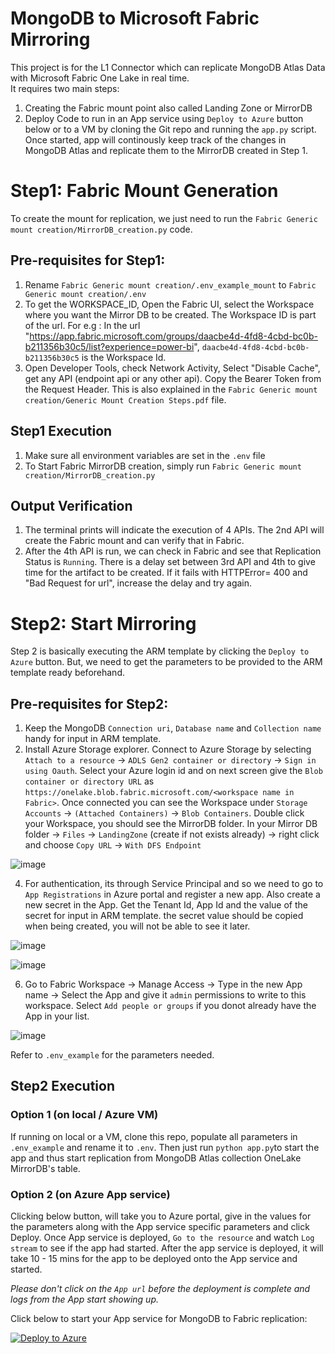 # MongoDB to Microsoft Fabric Mirroring

This project is for the L1 Connector which can replicate MongoDB Atlas Data with Microsoft Fabric One Lake in real time.\
It requires two main steps:
1. Creating the Fabric mount point also called Landing Zone or MirrorDB
2. Deploy Code to run in an App service using `Deploy to Azure` button below or to a VM by cloning the Git repo and running the `app.py` script.\
Once started, app will continously keep track of the changes in MongoDB Atlas and replicate them to the MirrorDB created in Step 1.

# Step1: Fabric Mount Generation
To create the mount for replication, we just need to run the `Fabric Generic mount creation/MirrorDB_creation.py` code.

## Pre-requisites for Step1:
1. Rename `Fabric Generic mount creation/.env_example_mount` to `Fabric Generic mount creation/.env`
2. To get the WORKSPACE_ID, Open the Fabric UI, select the Workspace where you want the Mirror DB to be created. The Workspace ID is part of the url. For e.g : In the url "https://app.fabric.microsoft.com/groups/daacbe4d-4fd8-4cbd-bc0b-b211356b30c5/list?experience=power-bi", `daacbe4d-4fd8-4cbd-bc0b-b211356b30c5` is the Workspace Id.
3. Open Developer Tools, check Network Activity, Select "Disable Cache", get any API (endpoint api or any other api). Copy the Bearer Token from the Request Header. This is also explained in the `Fabric Generic mount creation/Generic Mount Creation Steps.pdf` file.

## Step1 Execution
1. Make sure all environment variables are set in the `.env` file
1. To Start Fabric MirrorDB creation, simply run `Fabric Generic mount creation/MirrorDB_creation.py`

## Output Verification
1. The terminal prints will indicate the execution of 4 APIs. The 2nd API will create the Fabric mount and can verify that in Fabric.
2. After the 4th API is run, we can check in Fabric and see that Replication Status is `Running`. There is a delay set between 3rd API and 4th to give time for the artifact to be created. If it fails with HTTPError= 400 and "Bad Request for url", increase the delay and try again.

# Step2: Start Mirroring
Step 2 is basically executing the ARM template by clicking the `Deploy to Azure` button. But, we need to get the parameters to be provided to the ARM template ready beforehand.

## Pre-requisites for Step2:
1. Keep the MongoDB `Connection uri`, `Database name` and `Collection name` handy for input in ARM template.
2. Install Azure Storage explorer. Connect to Azure Storage by selecting `Attach to a resource` -> `ADLS Gen2 container or directory` -> `Sign in using Oauth`. Select your Azure login id and on next screen give the `Blob container or directory URL` as `https://onelake.blob.fabric.microsoft.com/<workspace name in Fabric>`. Once connected you can see the Workspace under `Storage Accounts` -> `(Attached Containers)` -> `Blob Containers`. Double click your Workspace, you should see the MirrorDB folder. In your Mirror DB folder -> `Files` -> `LandingZone` (create if not exists already) -> right click and choose `Copy URL` -> `With DFS Endpoint`

![image](https://github.com/user-attachments/assets/4c2ec669-4164-475a-b56c-b0bd2cadf940)

4. For authentication, its through Service Principal and so we need to go to `App Registrations` in Azure portal and register a new app. Also create a new secret in the App. Get the Tenant Id, App Id and the value of the secret for input in ARM template. the secret value should be copied when being created, you will not be able to see it later.

![image](https://github.com/user-attachments/assets/8cb68999-9784-4f46-bbd3-4eec16e29eae)

![image](https://github.com/user-attachments/assets/61bc393b-e3ed-41cb-bd37-5d366441f19b)

6. Go to Fabric Workspace -> Manage Access -> Type in the new App name -> Select the App and give it `admin` permissions to write to this workspace. Select `Add people or groups` if you donot already have the App in your list.
   
![image](https://github.com/user-attachments/assets/efc6b49a-33be-4257-a9db-d4024847a94a)

Refer to `.env_example` for the parameters needed. 

## Step2 Execution

### Option 1 (on local / Azure VM)
If running on local or a VM, clone this repo, populate all parameters in `.env_example` and rename it to `.env`. Then just run `python app.py`to start the app and thus start replication from MongoDB Atlas collection OneLake MirrorDB's table.

### Option 2 (on Azure App service)

Clicking below button, will take you to Azure portal, give in the values for the parameters along with the App service specific parameters and click Deploy. Once App service is deployed, `Go to the resource` and watch `Log stream` to see if the app had started. After the app service is deployed, it will take 10 - 15 mins for the app to be deployed onto the App service and started.

*Please don't click on the `App url` before the deployment is complete and logs from the App start showing up.*

Click below to start your App service for MongoDB to Fabric replication:

[![Deploy to Azure](https://aka.ms/deploytoazurebutton)](https://portal.azure.com/#create/Microsoft.Template/uri/https%3A%2F%2Fraw.githubusercontent.com%2Fmongodb-partners%2FMongoDB_Fabric_Mirroring%2Fmain%2FARM_template.json)
